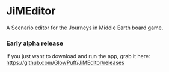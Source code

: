 # JiMEditor
A Scenario editor for the Journeys in Middle Earth board game.

### Early alpha release
If you just want to download and run the app, grab it here:  
https://github.com/GlowPuff/JiMEditor/releases
